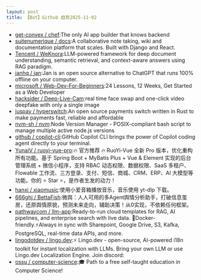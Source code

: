 ```yaml
---
layout: post
title: 【Bot】Github 趋势2025-11-02
---
```


* [get-convex / chef](https://github.com/get-convex/chef):The only AI app builder that knows backend
* [suitenumerique / docs](https://github.com/suitenumerique/docs):A collaborative note taking, wiki and documentation platform that scales. Built with Django and React.
* [Tencent / WeKnora](https://github.com/Tencent/WeKnora):LLM-powered framework for deep document understanding, semantic retrieval, and context-aware answers using RAG paradigm.
* [janhq / jan](https://github.com/janhq/jan):Jan is an open source alternative to ChatGPT that runs 100% offline on your computer.
* [microsoft / Web-Dev-For-Beginners](https://github.com/microsoft/Web-Dev-For-Beginners):24 Lessons, 12 Weeks, Get Started as a Web Developer
* [hacksider / Deep-Live-Cam](https://github.com/hacksider/Deep-Live-Cam):real time face swap and one-click video deepfake with only a single image
* [juspay / hyperswitch](https://github.com/juspay/hyperswitch):An open source payments switch written in Rust to make payments fast, reliable and affordable
* [nvm-sh / nvm](https://github.com/nvm-sh/nvm):Node Version Manager - POSIX-compliant bash script to manage multiple active node.js versions
* [github / copilot-cli](https://github.com/github/copilot-cli):GitHub Copilot CLI brings the power of Copilot coding agent directly to your terminal.
* [YunaiV / ruoyi-vue-pro](https://github.com/YunaiV/ruoyi-vue-pro):🔥 官方推荐 🔥 RuoYi-Vue 全新 Pro 版本，优化重构所有功能。基于 Spring Boot + MyBatis Plus + Vue & Element 实现的后台管理系统 + 微信小程序，支持 RBAC 动态权限、数据权限、SaaS 多租户、Flowable 工作流、三方登录、支付、短信、商城、CRM、ERP、AI 大模型等功能。你的 ⭐️ Star ⭐️，是作者生发的动力！
* [hanxi / xiaomusic](https://github.com/hanxi/xiaomusic):使用小爱音箱播放音乐，音乐使用 yt-dlp 下载。
* [666ghj / BettaFish](https://github.com/666ghj/BettaFish):微舆：人人可用的多Agent舆情分析助手，打破信息茧房，还原舆情原貌，预测未来走向，辅助决策！从0实现，不依赖任何框架。
* [pathwaycom / llm-app](https://github.com/pathwaycom/llm-app):Ready-to-run cloud templates for RAG, AI pipelines, and enterprise search with live data. 🐳Docker-friendly.⚡Always in sync with Sharepoint, Google Drive, S3, Kafka, PostgreSQL, real-time data APIs, and more.
* [lingodotdev / lingo.dev](https://github.com/lingodotdev/lingo.dev):⚡ Lingo.dev - open-source, AI-powered i18n toolkit for instant localization with LLMs. Bring your own LLM or use Lingo.dev Localization Engine. Join discord:
* [ossu / computer-science](https://github.com/ossu/computer-science):🎓 Path to a free self-taught education in Computer Science!
